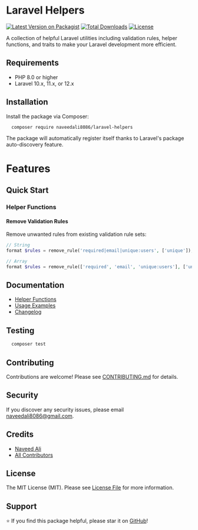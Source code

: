 # Laravel Helpers

[![Latest Version on Packagist](https://img.shields.io/packagist/v/naveedali8086/laravel-helpers.svg?style=flat-square)](https://packagist.org/packages/naveedali8086/laravel-helpers)
[![Total Downloads](https://img.shields.io/packagist/dt/naveedali8086/laravel-helpers.svg?style=flat-square)](https://packagist.org/packages/naveedali8086/laravel-helpers)
[![License](https://img.shields.io/packagist/l/naveedali8086/laravel-helpers.svg?style=flat-square)](https://packagist.org/packages/naveedali8086/laravel-helpers)

A collection of helpful Laravel utilities including validation rules, helper functions, and traits to make your Laravel development more efficient.

## Requirements

- PHP 8.0 or higher
- Laravel 10.x, 11.x, or 12.x

## Installation

Install the package via Composer:

```bash
  composer require naveedali8086/laravel-helpers
```
The package will automatically register itself thanks to Laravel's package auto-discovery feature.

# Features

## Quick Start

### Helper Functions

#### Remove Validation Rules

Remove unwanted rules from existing validation rule sets:

```php
// String
format $rules = remove_rule('required|email|unique:users', ['unique']); // Result: 'required|email'

// Array
format $rules = remove_rule(['required', 'email', 'unique:users'], ['unique']); // Result: ['required', 'email']
```


## Documentation

- [Helper Functions](docs/helper-functions.md)
- [Usage Examples](docs/usage-examples.md)
- [Changelog](CHANGELOG.md)

## Testing

```bash
  composer test
```

## Contributing

Contributions are welcome! Please see [CONTRIBUTING.md](CONTRIBUTING.md) for details.

## Security

If you discover any security issues, please email naveedali8086@gmail.com.

## Credits

- [Naveed Ali](https://github.com/naveedali8086)
- [All Contributors](../../contributors)

## License

The MIT License (MIT). Please see [License File](LICENSE) for more information.

## Support

⭐ If you find this package helpful, please star it on [GitHub](https://github.com/naveedali8086/laravel-helpers)!